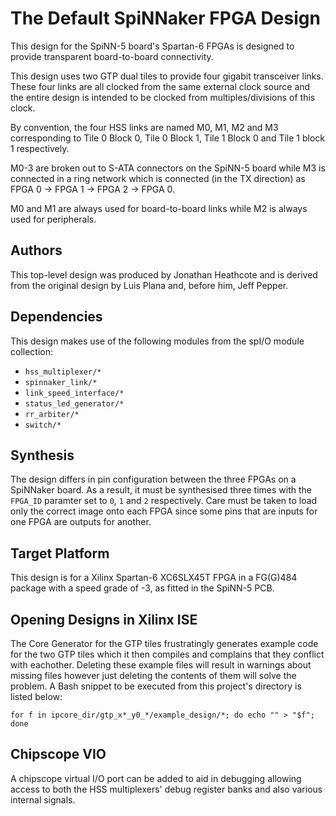 The Default SpiNNaker FPGA Design
=================================

This design for the SpiNN-5 board's Spartan-6 FPGAs is designed to provide transparent
board-to-board connectivity.

This design uses two GTP dual tiles to provide four gigabit transceiver links.  These four links
are all clocked from the same external clock source and the entire design is intended to be clocked
from multiples/divisions of this clock.

By convention, the four HSS links are named M0, M1, M2 and M3 corresponding to Tile 0 Block 0, Tile
0 Block 1, Tile 1 Block 0 and Tile 1 block 1 respectively.

M0-3 are broken out to S-ATA connectors on the SpiNN-5 board while M3 is connected in a ring
network which is connected (in the TX direction) as  FPGA 0 -> FPGA 1 -> FPGA 2 -> FPGA 0.

M0 and M1 are always used for board-to-board links while M2 is always used for peripherals.

Authors
-------

This top-level design was produced by Jonathan Heathcote and is derived from the original design by
Luis Plana and, before him, Jeff Pepper.


Dependencies
------------

This design makes use of the following modules from the spI/O module collection:
* `hss_multiplexer/*`
* `spinnaker_link/*`
* `link_speed_interface/*`
* `status_led_generator/*`
* `rr_arbiter/*`
* `switch/*`

Synthesis
---------

The design differs in pin configuration between the three FPGAs on a SpiNNaker
board. As a result, it must be synthesised three times with the `FPGA_ID`
paramter set to `0`, `1` and `2` respectively. Care must be taken to load only
the correct image onto each FPGA since some pins that are inputs for one FPGA
are outputs for another.

Target Platform
---------------

This design is for a Xilinx Spartan-6 XC6SLX45T FPGA in a FG(G)484 package with a speed grade of
-3, as fitted in the SpiNN-5 PCB.


Opening Designs in Xilinx ISE
-----------------------------

The Core Generator for the GTP tiles frustratingly generates example code
for the two GTP tiles which it then compiles and complains that they conflict
with eachother. Deleting these example files will result in warnings about
missing files however just deleting the contents of them will solve the problem.
A Bash snippet to be executed from this project's directory is listed below:

	for f in ipcore_dir/gtp_x*_y0_*/example_design/*; do echo "" > "$f"; done

Chipscope VIO
-------------

A chipscope virtual I/O port can be added to aid in debugging allowing access to
both the HSS multiplexers' debug register banks and also various internal
signals.
